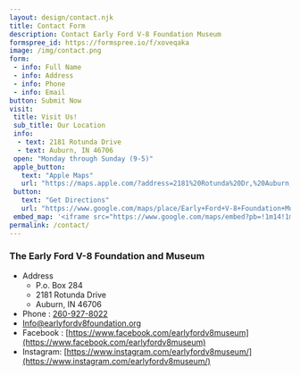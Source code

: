 ```yaml
---
layout: design/contact.njk
title: Contact Form
description: Contact Early Ford V-8 Foundation Museum
formspree_id: https://formspree.io/f/xoveqaka
image: /img/contact.png
form: 
 - info: Full Name
 - info: Address
 - info: Phone
 - info: Email
button: Submit Now
visit: 
 title: Visit Us!
 sub_title: Our Location
 info: 
  - text: 2181 Rotunda Drive
  - text: Auburn, IN 46706
 open: "Monday through Sunday (9-5)"
 apple_button: 
   text: "Apple Maps"
   url: "https://maps.apple.com/?address=2181%20Rotunda%20Dr,%20Auburn,%20IN%20%2046706,%20United%20States&auid=2400004346339794474&ll=41.334899,-85.089519&lsp=9902&q=Early%20Ford%20V-8%20Foundation%20%26%20Museum&t=m"
 button: 
   text: "Get Directions"
   url: "https://www.google.com/maps/place/Early+Ford+V-8+Foundation+Museum/@41.3352698,-85.0892508,15z/data=!4m2!3m1!1s0x0:0xd407c527d5ed08cb?sa=X&ved=2ahUKEwiXie2Zp_P1AhXrjokEHZmXAl0Q_BJ6BAgyEAU"
 embed_map: '<iframe src="https://www.google.com/maps/embed?pb=!1m14!1m8!1m3!1d5991.576561223547!2d-85.089543!3d41.335217!3m2!1i1024!2i768!4f13.1!3m3!1m2!1s0x8816054b16a772b9%3A0xd407c527d5ed08cb!2sEarly%20Ford%20V-8%20Museum!5e0!3m2!1sen!2sus!4v1741837716965!5m2!1sen!2sus" width="600" height="450" style="border:0;" allowfullscreen="" loading="lazy" referrerpolicy="no-referrer-when-downgrade"></iframe>'
permalink: /contact/
---
```

### The Early Ford V-8 Foundation and Museum
+ Address 
    + P.o. Box 284
    + 2181 Rotunda Drive
    + Auburn, IN 46706
+ Phone : [260-927-8022](tel:+12609278022)
+ [Info@earlyfordv8foundation.org](mailto:Info@earlyfordv8foundation.org)
+ Facebook : [https://www.facebook.com/earlyfordv8museum](https://www.facebook.com/earlyfordv8museum)
+ Instagram: [https://www.instagram.com/earlyfordv8museum/](https://www.instagram.com/earlyfordv8museum/)

